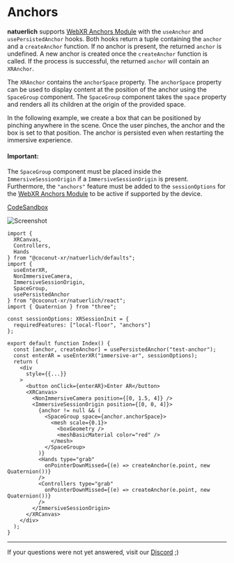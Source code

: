 # Anchors

**natuerlich** supports [WebXR Anchors Module](https://immersive-web.github.io/anchors/) with the `useAnchor` and `usePersistedAnchor` hooks. Both hooks return a tuple containing the `anchor` and a `createAnchor` function. If no anchor is present, the returned `anchor` is undefined. A new anchor is created once the `createAnchor` function is called. If the process is successful, the returned `anchor` will contain an `XRAnchor`.

The `XRAnchor` contains the `anchorSpace` property. The `anchorSpace` property can be used to display content at the position of the anchor using the `SpaceGroup` component. The `SpaceGroup` component takes the `space` property and renders all its children at the origin of the provided space.

In the following example, we create a box that can be positioned by pinching anywhere in the scene. Once the user pinches, the anchor and the box is set to that position. The anchor is persisted even when restarting the immersive experience.

#### Important:

The `SpaceGroup` component must be placed inside the `ImmersiveSessionOrigin` if a `ImmersiveSessionOrigin` is present. Furthermore, the `"anchors"` feature must be added to the `sessionOptions` for the [WebXR Anchors Module](https://immersive-web.github.io/anchors/) to be active if supported by the device.

[CodeSandbox](https://codesandbox.io/s/natuerlich-anchors-8wls7l?file=/src/app.tsx)

![Screenshot]()

```tsx
import {
  XRCanvas,
  Controllers,
  Hands
} from "@coconut-xr/natuerlich/defaults";
import {
  useEnterXR,
  NonImmersiveCamera,
  ImmersiveSessionOrigin,
  SpaceGroup,
  usePersistedAnchor
} from "@coconut-xr/natuerlich/react";
import { Quaternion } from "three";

const sessionOptions: XRSessionInit = {
  requiredFeatures: ["local-floor", "anchors"]
};

export default function Index() {
  const [anchor, createAnchor] = usePersistedAnchor("test-anchor");
  const enterAR = useEnterXR("immersive-ar", sessionOptions);
  return (
    <div
      style={{...}}
    >
      <button onClick={enterAR}>Enter AR</button>
      <XRCanvas>
        <NonImmersiveCamera position={[0, 1.5, 4]} />
        <ImmersiveSessionOrigin position={[0, 0, 4]}>
          {anchor != null && (
            <SpaceGroup space={anchor.anchorSpace}>
              <mesh scale={0.1}>
                <boxGeometry />
                <meshBasicMaterial color="red" />
              </mesh>
            </SpaceGroup>
          )}
          <Hands type="grab"
            onPointerDownMissed={(e) => createAnchor(e.point, new Quaternion())}
          />
          <Controllers type="grab"
            onPointerDownMissed={(e) => createAnchor(e.point, new Quaternion())}
          />
        </ImmersiveSessionOrigin>
      </XRCanvas>
    </div>
  );
}
```

---

If your questions were not yet answered, visit our [Discord](https://discord.gg/NCYM8ujndE) ;)
